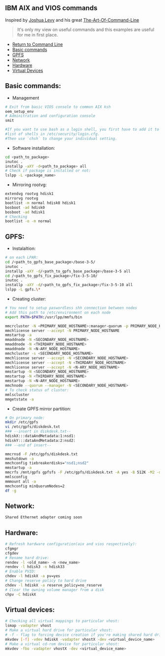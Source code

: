 ## IBM AIX and VIOS commands 
Inspired by [Joshua Levy](https://github.com/jlevy "Joshua Levy") and his great [The-Art-Of-Command-Line](https://github.com/jlevy/the-art-of-command-line "The Art of Command Line")
> It's only my view on useful commands and this examples are useful for me in first place.

- [Return to Command Line](README.md)
- [Basic commands](#basic-commands)
- [GPFS](#gpfs)
- [Network](#network)
- [Hardware](#hardware)
- [Virtual Devices](#virtual-devices)

## Basic commands:
* Management
```bash
# Exit from basic VIOS console to common AIX ksh
oem_setup_env
# Adminitration and configuration console
smit

#If you want to use bash as a login shell, you first have to add it to the
#list of shells in /etc/security/login.cfg. 
#Then use `chsh` to change your individual setting.
```
* Software installation:
```bash
cd <path_to_package>
inutoc .
installp -aXY -d<path_to_package> all
# Check if package is installed or not:
lslpp -L <package_name>
```
* Mirroring rootvg:
```bash
extendvg rootvg hdisk1
mirrorvg rootvg
bootlist -m normal hdisk0 hdisk1 
bosboot -ad hdisk0
bosboot -ad hdisk1
# Checking
bootlist -o -m normal
```
## GPFS:
* Instalaltion:
```bash
# on each LPAR:
cd /<path_to_gpfs_base_package>/base-3-5/
inutoc .
installp -aXY -d/<path_to_gpfs_base_package>/base-3-5 all
cd /<path_to_gpfs_fix_package>/fix-3-5-10/
inutoc .
installp -aXY -d/<path_to_gpfs_fix_package>/fix-3-5-10 all
lslpp -L gpfs.\*
```
* Creating cluster:
```bash
# You need to setup paswordless shh connection between nodes
# Add this path to /etc/environment on each node
export PATH=$PATH:/usr/lpp/mmfs/bin

mmcrcluster -N <PRIMARY_NODE_HOSTNAME>:manager-quorum -p PRIMARY_NODE_HOSTNAME -r /usr/bin/ssh -R /usr/bin/scp
mmchlicense server --accept -N PRIMARY_NODE_HOSTNAME
mmstartup -a
mmaddnode -N <SECONDARY_NODE_HOSTNAME>
mmaddnode -N <THIRDARY_NODE_HOSTNAME>
mmaddnode -N <N-ARY_NODE_HOSTNAME>
mmchcluster -s <SECONDARY_NODE_HOSTNAME>
mmchlicense server --accept -N <SECONDARY_NODE_HOSTNAME>
mmchlicense server --accept -N <THIRDARY_NODE_HOSTNAME>
mmchlicense server --accept -N <N-ARY_NODE_HOSTNAME>
mmstartup -N <SECONDARY_NODE_HOSTNAME>
mmstartup -N <THIRDARY_NODE_HOSTNAME>
mmstartup -N <N-ARY_NODE_HOSTNAME>
mmchnode --quorum --manager -N <SECONDARY_NODE_HOSTNAME>
# To check status of cluster:
mmlscluster
mmgetstate -a
```
* Create GPFS mirror partition:
```bash
# On primary node:
mkdir /etc/gpfs
vi /etc/gpfs/diskdesk.txt
### --insert in diskdesk.txt--
hdiskX:::dataAndMetadata:1:nsd1:
hdiskY:::dataAndMetadata:2:nsd2:
### --end of insert--

mmcrnsd -F /etc/gpfs/diskdesk.txt
mmshutdown -a
mmchconfig tiebreakerdisks="nsd1;nsd2"
mmstartup -a
mmcrfs /mnt/gpfs gpfsfs -F /etc/gpfs/diskdesk.txt -A yes -B 512K -M2 -m2 -R2 -r2 -n 2 -N 50000
mmlsconfig
mmmount all -a
mmchconfig minQuorumNodes=2
df -g
```
## Network:
```bash
Shared Ethernet adapter coming soon
```
## Hardware:
```bash
# Refresh hardware configuration(aix and vios respectively):
cfgmgr
cfgdev
# Rename hard drive:
rendev -l <old_name> -n <new_name>
rendev -l hdisk3 -n hdisk33
# Enable PVID:
chdev -l hdiskX -a pv=yes
# Change reserve policy to hard drive
chdev -l hdiskX -a reserve_policy=no_reserve
# Clear the owning volume manager from a disk
chpv -C hdiskX
```
## Virtual devices:
```bash
# Checking all virtual mappings to particular vhost:
lsmap -vadapter vhost
# Make a virtual hard drive for particular vhost:
# -f - flag to forcing device creation if you're making shared hard drive
mkvdev [-f] -vdev hdiskX -vadapter vhostX -dev <virtual_device_name>
# Make a virtual cd-rom device for particular vhost:
mkvdev -fbo -vadapter vhostX -dev <virtual_device_name>
```
